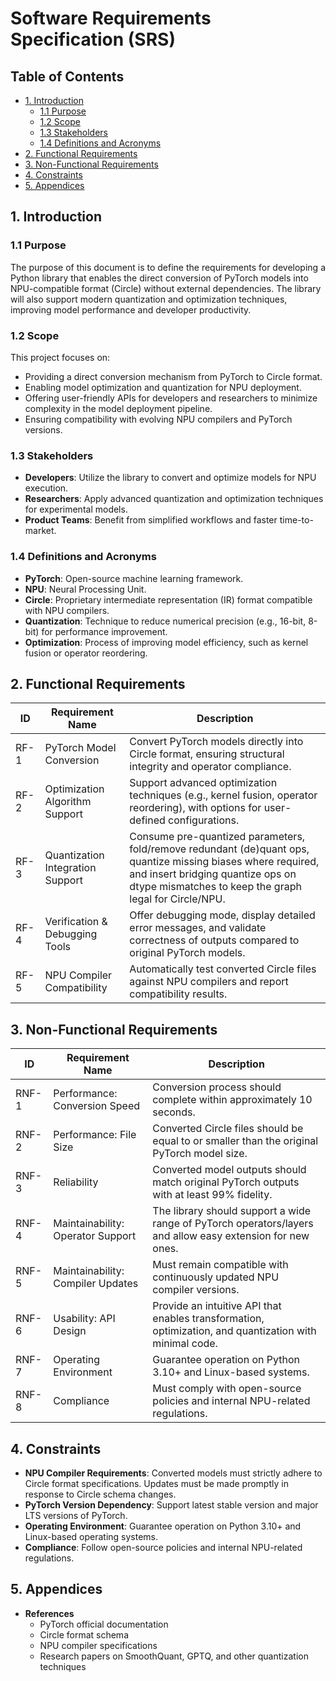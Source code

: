 # Software Requirements Specification (SRS)

## Table of Contents

- [1. Introduction](#1-introduction)
  - [1.1 Purpose](#11-purpose)
  - [1.2 Scope](#12-scope)
  - [1.3 Stakeholders](#13-stakeholders)
  - [1.4 Definitions and Acronyms](#14-definitions-and-acronyms)
- [2. Functional Requirements](#2-functional-requirements)
- [3. Non-Functional Requirements](#3-non-functional-requirements)
- [4. Constraints](#4-constraints)
- [5. Appendices](#5-appendices)

## 1. Introduction

### 1.1 Purpose

The purpose of this document is to define the requirements for developing a Python library that enables the direct conversion of PyTorch models into NPU-compatible format (Circle) without external dependencies. The library will also support modern quantization and optimization techniques, improving model performance and developer productivity.

### 1.2 Scope

This project focuses on:

- Providing a direct conversion mechanism from PyTorch to Circle format.
- Enabling model optimization and quantization for NPU deployment.
- Offering user-friendly APIs for developers and researchers to minimize complexity in the model deployment pipeline.
- Ensuring compatibility with evolving NPU compilers and PyTorch versions.

### 1.3 Stakeholders

- **Developers**: Utilize the library to convert and optimize models for NPU execution.
- **Researchers**: Apply advanced quantization and optimization techniques for experimental models.
- **Product Teams**: Benefit from simplified workflows and faster time-to-market.

### 1.4 Definitions and Acronyms

- **PyTorch**: Open-source machine learning framework.
- **NPU**: Neural Processing Unit.
- **Circle**: Proprietary intermediate representation (IR) format compatible with NPU compilers.
- **Quantization**: Technique to reduce numerical precision (e.g., 16-bit, 8-bit) for performance improvement.
- **Optimization**: Process of improving model efficiency, such as kernel fusion or operator reordering.


## 2. Functional Requirements

| ID    | Requirement Name                 | Description |
|-------|----------------------------------|-------------|
| RF-1  | PyTorch Model Conversion         | Convert PyTorch models directly into Circle format, ensuring structural integrity and operator compliance. |
| RF-2  | Optimization Algorithm Support   | Support advanced optimization techniques (e.g., kernel fusion, operator reordering), with options for user-defined configurations. |
| RF-3  | Quantization Integration Support | Consume pre-quantized parameters, fold/remove redundant (de)quant ops, quantize missing biases where required, and insert bridging quantize ops on dtype mismatches to keep the graph legal for Circle/NPU. |
| RF-4  | Verification & Debugging Tools   | Offer debugging mode, display detailed error messages, and validate correctness of outputs compared to original PyTorch models. |
| RF-5  | NPU Compiler Compatibility       | Automatically test converted Circle files against NPU compilers and report compatibility results. |


## 3. Non-Functional Requirements

| ID     | Requirement Name               | Description |
|--------|--------------------------------|-------------|
| RNF-1  | Performance: Conversion Speed  | Conversion process should complete within approximately 10 seconds. |
| RNF-2  | Performance: File Size         | Converted Circle files should be equal to or smaller than the original PyTorch model size. |
| RNF-3  | Reliability                    | Converted model outputs should match original PyTorch outputs with at least 99% fidelity. |
| RNF-4  | Maintainability: Operator Support | The library should support a wide range of PyTorch operators/layers and allow easy extension for new ones. |
| RNF-5  | Maintainability: Compiler Updates | Must remain compatible with continuously updated NPU compiler versions. |
| RNF-6  | Usability: API Design          | Provide an intuitive API that enables transformation, optimization, and quantization with minimal code. |
| RNF-7  | Operating Environment          | Guarantee operation on Python 3.10+ and Linux-based systems. |
| RNF-8  | Compliance                     | Must comply with open-source policies and internal NPU-related regulations. |


## 4. Constraints

- **NPU Compiler Requirements**: Converted models must strictly adhere to Circle format specifications. Updates must be made promptly in response to Circle schema changes.  
- **PyTorch Version Dependency**: Support latest stable version and major LTS versions of PyTorch.  
- **Operating Environment**: Guarantee operation on Python 3.10+ and Linux-based operating systems.  
- **Compliance**: Follow open-source policies and internal NPU-related regulations.  


## 5. Appendices

- **References**
  - PyTorch official documentation
  - Circle format schema
  - NPU compiler specifications
  - Research papers on SmoothQuant, GPTQ, and other quantization techniques
